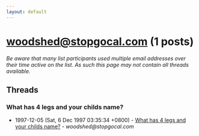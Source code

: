 ```yaml
---
layout: default
---
```


# woodshed@stopgocal.com (1 posts)

_Be aware that many list participants used multiple email addresses over their time active on the list. As such this page may not contain all threads available._

## Threads

### What has 4 legs and your childs name?
+ 1997-12-05 (Sat, 6 Dec 1997 03:35:34 +0800) - [What has 4 legs and your childs name?](/archive/1997/12/9fa333df6fd6bbd0e8c8496842cb61056bdbf2ea2bd0850478779d6b2edc083e) - _woodshed@stopgocal.com_

